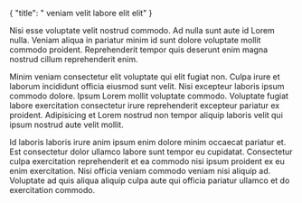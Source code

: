 {
  "title": " veniam velit labore elit elit"
}

Nisi esse voluptate velit nostrud commodo. Ad nulla sunt aute id Lorem nulla. Veniam aliqua in pariatur minim id sunt dolore voluptate mollit commodo proident. Reprehenderit tempor quis deserunt enim magna nostrud cillum reprehenderit enim.

Minim veniam consectetur elit voluptate qui elit fugiat non. Culpa irure et laborum incididunt officia eiusmod sunt velit. Nisi excepteur laboris ipsum commodo dolore. Ipsum Lorem mollit voluptate commodo. Voluptate fugiat labore exercitation consectetur irure reprehenderit excepteur pariatur ex proident. Adipisicing et Lorem nostrud non tempor aliquip laboris velit qui ipsum nostrud aute velit mollit.

Id laboris laboris irure anim ipsum enim dolore minim occaecat pariatur et. Est consectetur dolor ullamco labore sunt tempor eu cupidatat. Consectetur culpa exercitation reprehenderit et ea commodo nisi ipsum proident ex eu enim exercitation. Nisi officia veniam commodo veniam nisi aliquip ad. Voluptate ad quis aliqua aliquip culpa aute qui officia pariatur ullamco et do exercitation commodo.
